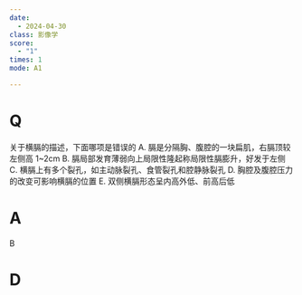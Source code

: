 ```yaml
---
date:
  - 2024-04-30
class: 影像学
score:
  - "1"
times: 1
mode: A1

---
```



# Q
关于横膈的描述，下面哪项是错误的
A. 膈是分隔胸、腹腔的一块扁肌，右膈顶较左侧高 1~2cm
B. 膈局部发育薄弱向上局限性隆起称局限性膈膨升，好发于左侧
C. 横膈上有多个裂孔，如主动脉裂孔、食管裂孔和腔静脉裂孔
D. 胸腔及腹腔压力的改变可影响横膈的位置
E. 双侧横膈形态呈内高外低、前高后低

# A

B



# D